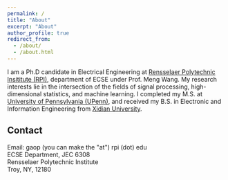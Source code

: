 ```yaml
---
permalink: /
title: "About"
excerpt: "About"
author_profile: true
redirect_from: 
  - /about/
  - /about.html
---
```


I am a Ph.D candidate in Electrical Engineering at [Rensselaer Polytechnic Insititute (RPI)](http://rpi.edu/), department of ECSE under Prof. Meng Wang. My research interests lie in the intersection of the fields of signal processing, high-dimensional statistics, and machine learning. I completed my M.S. at [University of Pennsylvania (UPenn)](http://www.upenn.edu/), and received my B.S. in Electronic and Information Engineering from [Xidian University](http://www.xidian.edu.cn/).

**Contact**
------
Email: gaop (you can make the "at") rpi (dot) edu  
ECSE Department, JEC 6308  
Rensselaer Polytechnic Institute  
Troy, NY, 12180


